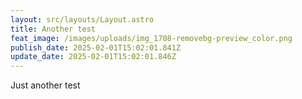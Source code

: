 ```yaml
---
layout: src/layouts/Layout.astro
title: Another test
feat_image: /images/uploads/img_1708-removebg-preview_color.png
publish_date: 2025-02-01T15:02:01.841Z
update_date: 2025-02-01T15:02:01.846Z
---
```


J﻿ust another test
